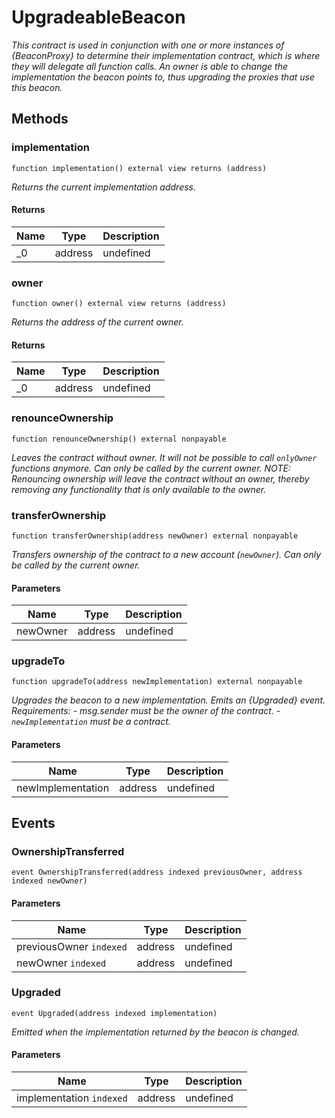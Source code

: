 # UpgradeableBeacon







*This contract is used in conjunction with one or more instances of {BeaconProxy} to determine their implementation contract, which is where they will delegate all function calls. An owner is able to change the implementation the beacon points to, thus upgrading the proxies that use this beacon.*

## Methods

### implementation

```solidity
function implementation() external view returns (address)
```



*Returns the current implementation address.*


#### Returns

| Name | Type | Description |
|---|---|---|
| _0 | address | undefined |

### owner

```solidity
function owner() external view returns (address)
```



*Returns the address of the current owner.*


#### Returns

| Name | Type | Description |
|---|---|---|
| _0 | address | undefined |

### renounceOwnership

```solidity
function renounceOwnership() external nonpayable
```



*Leaves the contract without owner. It will not be possible to call `onlyOwner` functions anymore. Can only be called by the current owner. NOTE: Renouncing ownership will leave the contract without an owner, thereby removing any functionality that is only available to the owner.*


### transferOwnership

```solidity
function transferOwnership(address newOwner) external nonpayable
```



*Transfers ownership of the contract to a new account (`newOwner`). Can only be called by the current owner.*

#### Parameters

| Name | Type | Description |
|---|---|---|
| newOwner | address | undefined |

### upgradeTo

```solidity
function upgradeTo(address newImplementation) external nonpayable
```



*Upgrades the beacon to a new implementation. Emits an {Upgraded} event. Requirements: - msg.sender must be the owner of the contract. - `newImplementation` must be a contract.*

#### Parameters

| Name | Type | Description |
|---|---|---|
| newImplementation | address | undefined |



## Events

### OwnershipTransferred

```solidity
event OwnershipTransferred(address indexed previousOwner, address indexed newOwner)
```





#### Parameters

| Name | Type | Description |
|---|---|---|
| previousOwner `indexed` | address | undefined |
| newOwner `indexed` | address | undefined |

### Upgraded

```solidity
event Upgraded(address indexed implementation)
```



*Emitted when the implementation returned by the beacon is changed.*

#### Parameters

| Name | Type | Description |
|---|---|---|
| implementation `indexed` | address | undefined |



